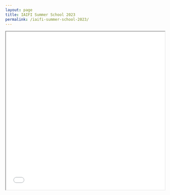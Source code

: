 ```yaml
---
layout: page
title: IAIFI Summer School 2023 
permalink: /iaifi-summer-school-2023/
---
```


<iframe src="/html/index.html" width="100%" height="500px">
</iframe>

